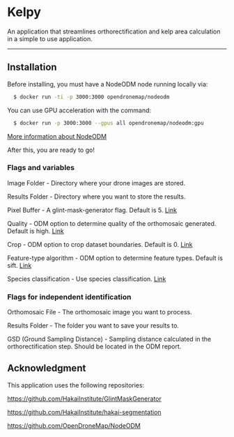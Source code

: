 # Kelpy
An application that streamlines orthorectification and kelp area calculation in a simple to use application.

---


## Installation

  Before installing, you must have a NodeODM node running locally via:

```sh
  $ docker run -ti -p 3000:3000 opendronemap/nodeodm
```

  You can use GPU acceleration with the command:
  
```sh
  $ docker run -p 3000:3000 --gpus all opendronemap/nodeodm:gpu
```

  [More information about NodeODM](https://github.com/OpenDroneMap/NodeODM)
  
  After this, you are ready to go!
  

### Flags and variables

  Image Folder - Directory where your drone images are stored.

  Results Folder - Directory where you want to store the results.

  Pixel Buffer - A glint-mask-generator flag. Default is 5. [Link](https://github.com/HakaiInstitute/GlintMaskGenerator)

  Quality - ODM option to determine quality of the orthomosaic generated. Default is high. [Link](https://docs.opendronemap.org/arguments/pc-quality/)

  Crop - ODM option to crop dataset boundaries. Default is 0. [Link](https://docs.opendronemap.org/arguments/crop/)

  Feature-type algorithm - ODM option to determine feature types. Default is sift. [Link](https://docs.opendronemap.org/arguments/feature-type/)

  Species classification - Use species classification. [Link](https://hakai-segmentation.readthedocs.io/en/latest/lib.html#module-hakai_segmentation)


### Flags for independent identification

  Orthomosaic File - The orthomosaic image you want to process.

  Results Folder - The folder you want to save your results to.

  GSD (Ground Sampling Distance) - Sampling distance calculated in the orthorectification step. Should be located in the ODM report.



## Acknowledgment

  This application uses the following repositories:

  https://github.com/HakaiInstitute/GlintMaskGenerator

  https://github.com/HakaiInstitute/hakai-segmentation

  https://github.com/OpenDroneMap/NodeODM
